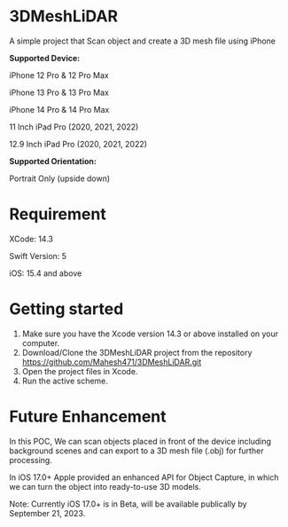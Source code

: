 # 3DMeshLiDAR
A simple project that Scan object and create a 3D mesh file using iPhone

**Supported Device:**

iPhone 12 Pro & 12 Pro Max

iPhone 13 Pro & 13 Pro Max

iPhone 14 Pro & 14 Pro Max

11 Inch iPad Pro (2020, 2021, 2022)

12.9 Inch iPad Pro (2020, 2021, 2022)

                  
**Supported Orientation:**

Portrait Only (upside down)

# Requirement
XCode: 14.3

Swift Version: 5

iOS: 15.4 and above

# Getting started
1. Make sure you have the Xcode version 14.3 or above installed on your computer.
2. Download/Clone the 3DMeshLiDAR project from the repository
https://github.com/Mahesh471/3DMeshLiDAR.git
3. Open the project files in Xcode.
4. Run the active scheme.

# Future Enhancement
In this POC, We can scan objects placed in front of the device including background scenes and can export to a 3D mesh file (.obj) for further processing.

In iOS 17.0+ Apple provided an enhanced API for Object Capture, in which we can turn the object into ready-to-use 3D models.

Note: Currently iOS 17.0+ is in Beta, will be available publically by September 21, 2023.
